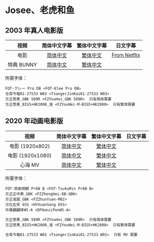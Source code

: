 # Josee、老虎和鱼

## 2003 年真人电影版

视频        |        简体中文字幕        |        繁体中文字幕        |           日文字幕
:---------: | :------------------------: | :------------------------: | :--------------------------:
电影        | [简体中文][2003_main_chs]  | [繁体中文][2003_main_cht]  | [From Netflix][2003_main_jpn]
特典 BUNNY  | [简体中文][2003_bonus_chs] | [繁体中文][2003_bonus_cht] |

所需字体：
```
FOT-クレー Pro DB <FOT-Klee Pro DB>
仓耳今楷01-27533 W03 <TsangerJinKai01-27533 W03>
方正悠黑_GBK 509R <FZYouHei_GBK 509R>  只有简体需要
方正悠黑_BIG5+HK2008_准 <FZYouHei-M-BIG5+HK2008>  只有繁体需要
```

## 2020 年动画电影版

视频             |       简体中文字幕       |       繁体中文字幕       |          日文字幕
:--------------: | :----------------------: | :----------------------: | :------------------------:
电影 (1920x802)  | [简体中文][2020_nlb_chs] | [繁体中文][2020_nlb_cht] |
电影 (1920x1080) | [简体中文][2020_lb_chs]  | [繁体中文][2020_lb_cht]  |
心海 MV          | [简体中文][mv_chs]       | [繁体中文][mv_cht] |

所需字体：
```
FOT-筑紫明朝 Pr6N B <FOT-TsukuMin Pr6N B>
方正正中黑_GBK <FZZhengHei-DB-GBK>
方正准圆_GBK <FZZhunYuan-M02>
汉仪玄宋 65S <HYXuanSong 65S>
华康翩翩体W5-A <DFHanziPenW5-A>

方正悠黑_GBK 509R <FZYouHei_GBK 509R>  只有简体需要
方正悠黑_BIG5+HK2008_准 <FZYouHei-M-BIG5+HK2008>  只有繁体需要

仓耳今楷01-27533 W01 <TsangerJinKai01-27533 W01>  只有 MV 需要
```


[2003_main_chs]: https://github.com/Nekomoekissaten-SUB/Nekomoekissaten-MIR-Subs/blob/master/Joseetora/2003_Film/%5BNekomoe%20kissaten%5D%20Josee%2C%20the%20Tiger%20and%20the%20Fish%20%5BBDRip%201854x1020%20HEVC-10bit%20FLAC_AC3%20PGSx2%5D.SC.ass
[2003_main_cht]: https://github.com/Nekomoekissaten-SUB/Nekomoekissaten-MIR-Subs/blob/master/Joseetora/2003_Film/%5BNekomoe%20kissaten%5D%20Josee%2C%20the%20Tiger%20and%20the%20Fish%20%5BBDRip%201854x1020%20HEVC-10bit%20FLAC_AC3%20PGSx2%5D.TC.ass
[2003_main_jpn]: https://github.com/Nekomoekissaten-SUB/Nekomoekissaten-MIR-Subs/blob/master/Joseetora/2003_Film/%E3%82%B8%E3%83%A7%E3%82%BC%E3%81%A8%E8%99%8E%E3%81%A8%E9%AD%9A%E3%81%9F%E3%81%A1.jpn.srt
[2003_bonus_chs]: https://github.com/Nekomoekissaten-SUB/Nekomoekissaten-MIR-Subs/blob/master/Joseetora/2003_Film/%5BNekomoe%20kissaten%5D%20BUNNY%20-%20Josee%2C%20the%20Tiger%20and%20the%20Fish%20another%20story%20%5BBDRip%20960x720%20HEVC-10bit%20AC3%5D.SC.ass
[2003_bonus_cht]: https://github.com/Nekomoekissaten-SUB/Nekomoekissaten-MIR-Subs/blob/master/Joseetora/2003_Film/%5BNekomoe%20kissaten%5D%20BUNNY%20-%20Josee%2C%20the%20Tiger%20and%20the%20Fish%20another%20story%20%5BBDRip%20960x720%20HEVC-10bit%20AC3%5D.TC.ass
[2020_nlb_chs]: https://github.com/Nekomoekissaten-SUB/Nekomoekissaten-MIR-Subs/blob/master/Joseetora/2020_Film/%5BNekomoe%20kissaten%5D%20Josee%2C%20the%20Tiger%20and%20the%20Fish%202020%20%5BBDRip%201920x802%20HEVC-10bit%20FLAC%5D.SC.ass
[2020_nlb_cht]: https://github.com/Nekomoekissaten-SUB/Nekomoekissaten-MIR-Subs/blob/master/Joseetora/2020_Film/%5BNekomoe%20kissaten%5D%20Josee%2C%20the%20Tiger%20and%20the%20Fish%202020%20%5BBDRip%201920x802%20HEVC-10bit%20FLAC%5D.TC.ass
[2020_lb_chs]: https://github.com/Nekomoekissaten-SUB/Nekomoekissaten-MIR-Subs/blob/master/Joseetora/2020_Film/%5BNekomoe%20kissaten%5D%20Josee%2C%20the%20Tiger%20and%20the%20Fish%202020%20%5BBDRip%201920x1080%20HEVC-10bit%20FLAC%5D.SC.ass
[2020_lb_cht]: https://github.com/Nekomoekissaten-SUB/Nekomoekissaten-MIR-Subs/blob/master/Joseetora/2020_Film/%5BNekomoe%20kissaten%5D%20Josee%2C%20the%20Tiger%20and%20the%20Fish%202020%20%5BBDRip%201920x1080%20HEVC-10bit%20FLAC%5D.TC.ass
[mv_chs]: https://github.com/Nekomoekissaten-SUB/Nekomoekissaten-MIR-Subs/blob/master/Joseetora/2020_Film/%5BNekomoe%20kissaten%5D%20Shinkai%20MV%20%5BWebRip%201080p%20HEVC-10bit%20AAC%5D.SC.ass
[mv_cht]: https://github.com/Nekomoekissaten-SUB/Nekomoekissaten-MIR-Subs/blob/master/Joseetora/2020_Film/%5BNekomoe%20kissaten%5D%20Shinkai%20MV%20%5BWebRip%201080p%20HEVC-10bit%20AAC%5D.TC.ass